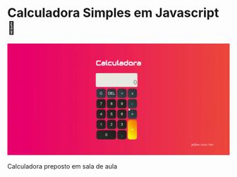 # Calculadora Simples em Javascript 🔢
<p align="center">
  <img alt="Calculadora" src="Calculadora-.gif">
</p>
Calculadora preposto em sala de aula
